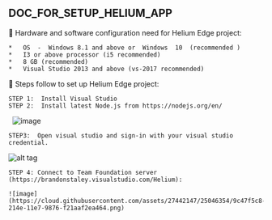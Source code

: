## DOC_FOR_SETUP_HELIUM_APP

	Hardware and software configuration need for Helium Edge project:

    *	OS  -  Windows 8.1 and above or  Windows  10  (recommended )
    *	I3 or above processor (i5 recommended)
    *	8 GB (recommended)
    *	Visual Studio 2013 and above (vs-2017 recommended)

	Steps follow to set up Helium Edge project:

    STEP 1:  Install Visual Studio 
    STEP 2:  Install latest Node.js from https://nodejs.org/en/ 
    ![image](https://cloud.githubusercontent.com/assets/27442147/25019892/ed5f2738-20a9-11e7-96cb-7f6a1280b202.png)
    
    STEP3:  Open visual studio and sign-in with your visual studio credential.
    
   ![alt tag](https://cloud.githubusercontent.com/assets/27442147/25019989/56e677d8-20aa-11e7-8bd0-13045a674e65.png)
    
    STEP 4: Connect to Team Foundation server (https://brandonstaley.visualstudio.com/Helium):
    
    ![image](https://cloud.githubusercontent.com/assets/27442147/25046354/9c47f5c8-214e-11e7-9876-f21aaf2ea464.png)
    
    
    
    

